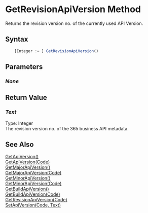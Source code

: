 # GetRevisionApiVersion Method
Returns the revision version no. of the currently used API Version.

## Syntax
```javascript
    [Integer := ] GetRevisionApiVersion()
```

## Parameters
### *None*

## Return Value
### *Text*
Type: Integer<br/>
The revision version no. of the 365 business API metadata.

## See Also
[GetApiVersion()](./getapiversion1.md)<br />
[GetApiVersion(Code)](./getapiversion2.md)<br />
[GetMajorApiVersion()](./getmajorapiversion1.md)<br />
[GetMajorApiVersion(Code)](./getmajorapiversion2.md)<br />
[GetMinorApiVersion()](./getminorapiversion1.md)<br />
[GetMinorApiVersion(Code)](./getminorapiversion2.md)<br />
[GetBuildApiVersion()](./getbuildapiversion1.md)<br />
[GetBuildApiVersion(Code)](./getbuildapiversion2.md)<br />
[GetRevisionApiVersion(Code)](./getrevisionapiversion2.md)<br />
[SetApiVersion(Code, Text)](./setapiversion.md)